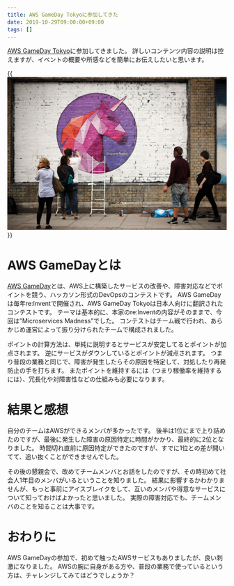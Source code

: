```yaml
---
title: AWS GameDay Tokyoに参加してきた
date: 2019-10-29T09:00:00+09:00
tags: []
---
```


[AWS GameDay Tokyo][]に参加してきました。
詳しいコンテンツ内容の説明は控えますが、イベントの概要や所感などを簡単にお伝えしたいと思います。

{{<img src="gameday.jpg" alt="AWS GameDay Tokyo">}}

AWS GameDayとは
=============

[AWS GameDay][]とは、AWS上に構築したサービスの改善や、障害対応などでポイントを競う、ハッカソン形式のDevOpsのコンテストです。
AWS GameDayは毎年re:Inventで開催され、AWS GameDay Tokyoは日本人向けに翻訳されたコンテストです。
テーマは基本的に、本家のre:Inventの内容がそのままで、今回は”Microservices Madness”でした。
コンテストはチーム戦で行われ、あらかじめ運営によって振り分けられたチームで構成されました。

ポイントの計算方法は、単純に説明するとサービスが安定してるとポイントが加点されます。
逆にサービスがダウンしているとポイントが減点されます。
つまり普段の業務と同じで、障害が発生したらその原因を特定して、対処したり再発防止の手を打ちます。
またポイントを維持するには（つまり稼働率を維持するには）、冗長化や対障害性などの仕組みも必要になります。

結果と感想
==========

自分のチームはAWSができるメンバが多かったです。
後半は1位にまで上り詰めたのですが、最後に発生した障害の原因特定に時間がかかり、最終的に2位となりました。
時間切れ直前に原因特定ができたのですが、すでに1位との差が開いてて、追い抜くことができませんでした。

その後の懇親会で、改めてチームメンバとお話をしたのですが、その時初めて社会人1年目のメンバがいるということを知りました。
結果に影響するかわかりませんが、もっと事前にアイスブレイクをして、互いのメンバや得意なサービスについて知っておけばよかったと思いました。
実際の障害対応でも、チームメンバのことを知ることは大事です。

おわりに
========

AWS GameDayの参加で、初めて触ったAWSサービスもありましたが、良い刺激になりました。
AWSの腕に自身がある方や、普段の業務で使っているという方は、チャレンジしてみてはどうでしょうか？

[AWS GameDay]: https://aws.amazon.com/gameday/
[AWS GameDay Tokyo]: https://awsgamedaymicroservicestokyo.splashthat.com/
